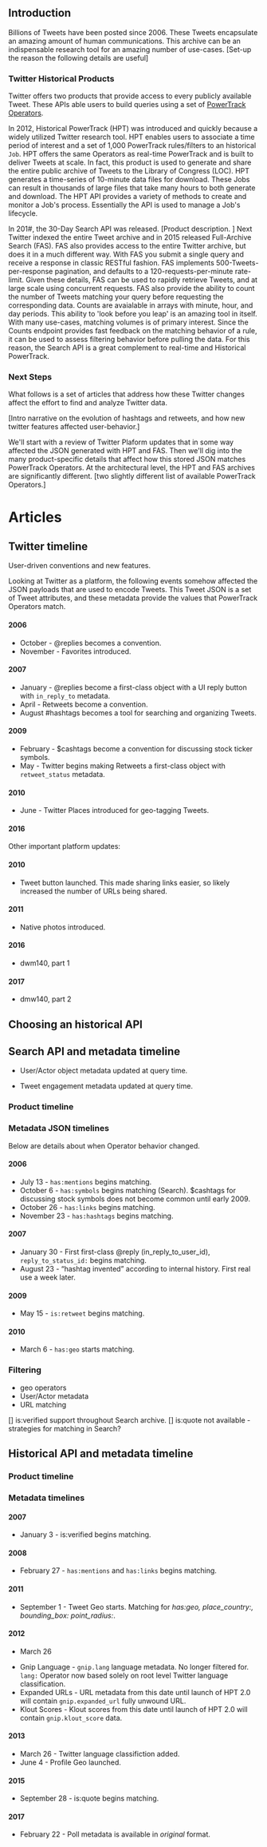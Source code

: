 ## Introduction

Billions of Tweets have been posted since 2006. These Tweets encapsulate an amazing amount of human communications. This archive can be an indispensable research tool for an amazing number of use-cases. [Set-up the reason the following details are useful]

### Twitter Historical Products

Twitter offers two products that provide access to every publicly available Tweet. These APIs able users to build queries using a set of [PowerTrack Operators](http://support.gnip.com/apis/search_full_archive_api/rules.html#Operators). 

In 2012, Historical PowerTrack (HPT) was introduced and quickly because a widely utilized Twitter research tool. HPT enables users to associate a time period of interest and a set of 1,000 PowerTrack rules/filters to an historical ```Job```. HPT offers the same Operators as real-time PowerTrack and is built to deliver Tweets at scale. In fact, this product is used to generate and share the entire public archive of Tweets to the Library of Congress (LOC). HPT generates a time-series of 10-minute data files for download. These Jobs can result in thousands of large files that take many hours to both generate and download. The HPT API provides a variety of methods to create and monitor a Job's process. Essentially the API is used to manage a Job's lifecycle. 

In 201#, the 30-Day Search API was released. [Product description. ] Next Twitter indexed the entire Tweet archive and in 2015 released Full-Archive Search (FAS). FAS also provides access to the entire Twitter archive, but does it in a much different way. With FAS you submit a single query and receive a response in classic RESTful fashion. FAS implements 500-Tweets-per-response pagination, and defaults to a 120-requests-per-minute rate-limit. Given these details, FAS can be used to rapidly retrieve Tweets, and at large scale using concurrent requests. FAS also provide the ability to count the number of Tweets matching your query before requesting the corresponding data. Counts are avaialable in arrays with minute, hour, and day periods. This ability to 'look before you leap' is an amazing tool in itself. With many use-cases, matching volumes is of primary interest. Since the Counts endpoint provides fast feedback on the matching behavior of a rule, it can be used to assess filtering behavior before pulling the data. For this reason, the Search API is a great complement to real-time and Historical PowerTrack. 


### Next Steps 
What follows is a set of articles that address how these Twitter changes affect the effort to find and analyze Twitter data.

[Intro narrative on the evolution of hashtags and retweets, and how new twitter features affected user-behavior.]

We'll start with a review of Twitter Plaform updates that in some way affected the JSON generated with HPT and FAS. Then we'll dig into the many product-specific details that affect how this stored JSON matches PowerTrack Operators. At the architectural level, the HPT and FAS archives are significantly different. [two slightly different list of available PowerTrack Operators.] 


# Articles

## Twitter timeline

User-driven conventions and new features.

Looking at Twitter as a platform, the following events somehow affected the JSON payloads that are used to encode Tweets. This Tweet JSON is a set of Tweet attributes, and these metadata provide the values that PowerTrack Operators match. 

#### 2006
+ October - @replies becomes a convention. 
+ November - Favorites introduced.
#### 2007
+ January - @replies become a first-class object with a UI reply button with ```in_reply_to``` metadata. 
+ April - Retweets become a convention.
+ August #hashtags becomes a tool for searching and organizing Tweets. 
#### 2009
+ February - $cashtags become a convention for discussing stock ticker symbols. 
+ May - Twitter begins making Retweets a first-class object with ```retweet_status``` metadata. 
#### 2010
+ June - Twitter Places introduced for geo-tagging Tweets. 
#### 2016

Other important platform updates:
#### 2010
+ Tweet button launched. This made sharing links easier, so likely increased the number of URLs being shared.
#### 2011
+ Native photos introduced. 
#### 2016
+ dwm140, part 1
#### 2017
+ dmw140, part 2 


## Choosing an historical API 

## Search API and metadata timeline

+ User/Actor object metadata updated at query time. 
 
+ Tweet engagement metadata updated at query time.



### Product timeline


### Metadata JSON timelines

Below are details about when Operator behavior changed. 

#### 2006
 + July 13 - ```has:mentions``` begins matching.
 + October 6 - ```has:symbols``` begins matching (Search). $cashtags for discussing stock symbols does not become common until early 2009.
 + October 26 - ```has:links``` begins matching.
 + November 23 - ```has:hashtags``` begins matching.

#### 2007
 + January 30 - First first-class @reply (in_reply_to_user_id), ```reply_to_status_id:``` begins matching. 
 + August 23 - “hashtag invented” according to internal history. First real use a week later.

#### 2009
+ May 15 - ```is:retweet``` begins matching.  

#### 2010
+ March 6 - ```has:geo``` starts matching. 

### Filtering

+ geo operators
+ User/Actor metadata
+ URL matching

[] is:verified support throughout Search archive. 
[] is:quote not available - strategies for matching in Search?


## Historical API and metadata timeline

### Product timeline

### Metadata timelines
#### 2007
+ January 3 - is:verified begins matching.
#### 2008
+ February 27 - ```has:mentions``` and ```has:links``` begins matching.
#### 2011
+ September 1 - Tweet Geo starts. Matching for *has:geo, place_country:, bounding_box: point_radius:*.
#### 2012
+ March 26 
 - Gnip Language - ```gnip.lang``` language metadata. No longer filtered for. ```lang:``` Operator now based solely on root level Twitter language classification. 
 - Expanded URLs - URL metadata from this date until launch of HPT 2.0 will contain ```gnip.expanded_url``` fully unwound URL. 
 - Klout Scores - Klout scores from this date until launch of HPT 2.0 will contain ```gnip.klout_score``` data.
#### 2013
+ March 26 - Twitter language classifiction added. 
+ June 4 - Profile Geo launched.
#### 2015
+ September 28 - is:quote begins matching. 
#### 2017
+ February 22 - Poll metadata is available in *original* format. 
